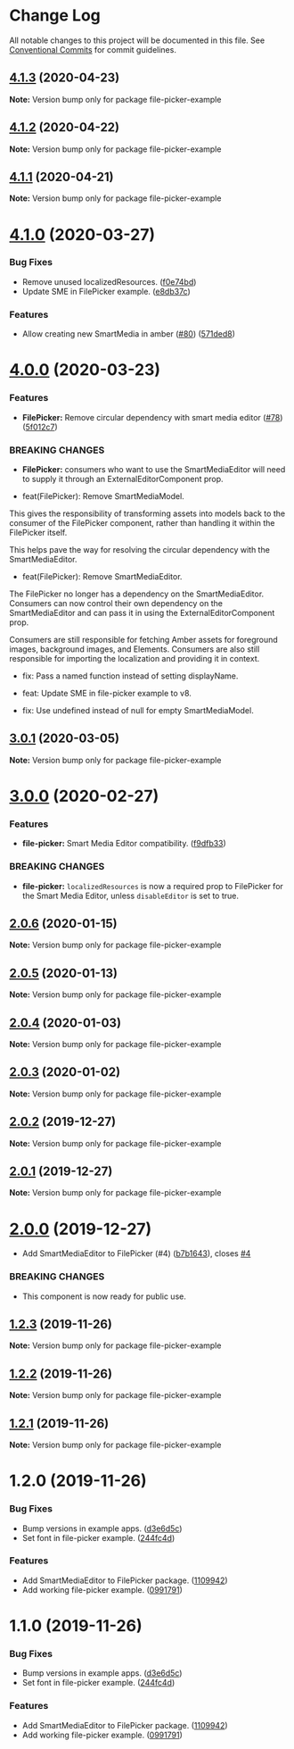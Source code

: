 # Change Log

All notable changes to this project will be documented in this file.
See [Conventional Commits](https://conventionalcommits.org) for commit guidelines.

## [4.1.3](https://git.faithlife.dev/Logos/FaithlifeEquipment/compare/file-picker-example@4.1.2...file-picker-example@4.1.3) (2020-04-23)

**Note:** Version bump only for package file-picker-example





## [4.1.2](https://git.faithlife.dev/Logos/FaithlifeEquipment/compare/file-picker-example@4.1.1...file-picker-example@4.1.2) (2020-04-22)

**Note:** Version bump only for package file-picker-example





## [4.1.1](https://git.faithlife.dev/Logos/FaithlifeEquipment/compare/file-picker-example@4.1.0...file-picker-example@4.1.1) (2020-04-21)

**Note:** Version bump only for package file-picker-example





# [4.1.0](https://git.faithlife.dev/Logos/FaithlifeEquipment/compare/file-picker-example@4.0.0...file-picker-example@4.1.0) (2020-03-27)


### Bug Fixes

* Remove unused localizedResources. ([f0e74bd](https://git.faithlife.dev/Logos/FaithlifeEquipment/commits/f0e74bde5ea9ecd7ae3ad3aa4613ab1be293c39a))
* Update SME in FilePicker example. ([e8db37c](https://git.faithlife.dev/Logos/FaithlifeEquipment/commits/e8db37c3acdd6594ab21b6e5690c7834ffe06df0))


### Features

* Allow creating new SmartMedia in amber ([#80](https://git.faithlife.dev/Logos/FaithlifeEquipment/issues/80)) ([571ded8](https://git.faithlife.dev/Logos/FaithlifeEquipment/commits/571ded8eb346a9126ef07251188cd4fa95c5bc28))





# [4.0.0](https://git.faithlife.dev/Logos/FaithlifeEquipment/compare/file-picker-example@3.0.1...file-picker-example@4.0.0) (2020-03-23)


### Features

* **FilePicker:** Remove circular dependency with smart media editor ([#78](https://git.faithlife.dev/Logos/FaithlifeEquipment/issues/78)) ([5f012c7](https://git.faithlife.dev/Logos/FaithlifeEquipment/commits/5f012c77fcbe576147379a7f87faa9f4b993f895))


### BREAKING CHANGES

* **FilePicker:** consumers who want to use the SmartMediaEditor will need to supply it through an ExternalEditorComponent prop.

* feat(FilePicker): Remove SmartMediaModel.

This gives the responsibility of transforming assets into models back to
the consumer of the FilePicker component, rather than handling it within
the FilePicker itself.

This helps pave the way for resolving the circular dependency with the
SmartMediaEditor.

* feat(FilePicker): Remove SmartMediaEditor.

The FilePicker no longer has a dependency on the SmartMediaEditor.
Consumers can now control their own dependency on the SmartMediaEditor
and can pass it in using the ExternalEditorComponent prop.

Consumers are still responsible for fetching Amber assets for foreground
images, background images, and Elements. Consumers are also still
responsible for importing the localization and providing it in context.

* fix: Pass a named function instead of setting displayName.

* feat: Update SME in file-picker example to v8.

* fix: Use undefined instead of null for empty SmartMediaModel.





## [3.0.1](https://git.faithlife.dev/Logos/FaithlifeEquipment/compare/file-picker-example@3.0.0...file-picker-example@3.0.1) (2020-03-05)

**Note:** Version bump only for package file-picker-example





# [3.0.0](https://git.faithlife.dev/Logos/FaithlifeEquipment/compare/file-picker-example@2.0.6...file-picker-example@3.0.0) (2020-02-27)


### Features

* **file-picker:** Smart Media Editor compatibility. ([f9dfb33](https://git.faithlife.dev/Logos/FaithlifeEquipment/commits/f9dfb332f43d407d12d99ae18024640dc6f4908f))


### BREAKING CHANGES

* **file-picker:** `localizedResources` is now a required prop to FilePicker
for the Smart Media Editor, unless `disableEditor` is set to true.





## [2.0.6](https://git.faithlife.dev/Logos/FaithlifeEquipment/compare/file-picker-example@2.0.5...file-picker-example@2.0.6) (2020-01-15)

**Note:** Version bump only for package file-picker-example





## [2.0.5](https://git.faithlife.dev/Logos/FaithlifeEquipment/compare/file-picker-example@2.0.4...file-picker-example@2.0.5) (2020-01-13)

**Note:** Version bump only for package file-picker-example





## [2.0.4](https://git.faithlife.dev/Logos/FaithlifeEquipment/compare/file-picker-example@2.0.3...file-picker-example@2.0.4) (2020-01-03)

**Note:** Version bump only for package file-picker-example





## [2.0.3](https://git.faithlife.dev/Logos/FaithlifeEquipment/compare/file-picker-example@2.0.2...file-picker-example@2.0.3) (2020-01-02)

**Note:** Version bump only for package file-picker-example





## [2.0.2](https://git.faithlife.dev/Logos/FaithlifeEquipment/compare/file-picker-example@2.0.1...file-picker-example@2.0.2) (2019-12-27)

**Note:** Version bump only for package file-picker-example





## [2.0.1](https://git.faithlife.dev/Logos/FaithlifeEquipment/compare/file-picker-example@2.0.0...file-picker-example@2.0.1) (2019-12-27)

**Note:** Version bump only for package file-picker-example





# [2.0.0](https://git.faithlife.dev/Logos/FaithlifeEquipment/compare/file-picker-example@1.2.3...file-picker-example@2.0.0) (2019-12-27)


* Add SmartMediaEditor to FilePicker (#4) ([b7b1643](https://git.faithlife.dev/Logos/FaithlifeEquipment/commits/b7b1643022f01f18c9a8a139ef3d413a0743ca24)), closes [#4](https://git.faithlife.dev/Logos/FaithlifeEquipment/issues/4)


### BREAKING CHANGES

* This component is now ready for public use.





## [1.2.3](https://git.faithlife.dev/Logos/FaithlifeEquipment/compare/file-picker-example@1.2.2...file-picker-example@1.2.3) (2019-11-26)

**Note:** Version bump only for package file-picker-example





## [1.2.2](https://git.faithlife.dev/Logos/FaithlifeEquipment/compare/file-picker-example@1.2.1...file-picker-example@1.2.2) (2019-11-26)

**Note:** Version bump only for package file-picker-example





## [1.2.1](https://git.faithlife.dev/Logos/FaithlifeEquipment/compare/file-picker-example@1.2.0...file-picker-example@1.2.1) (2019-11-26)

**Note:** Version bump only for package file-picker-example





# 1.2.0 (2019-11-26)


### Bug Fixes

* Bump versions in example apps. ([d3e6d5c](https://git.faithlife.dev/Logos/FaithlifeEquipment/commits/d3e6d5c22c02d9ee62db603a4fabeb1aa47ef132))
* Set font in file-picker example. ([244fc4d](https://git.faithlife.dev/Logos/FaithlifeEquipment/commits/244fc4d5a479364fcee6d2c2e0ae25b0e167fb39))


### Features

* Add SmartMediaEditor to FilePicker package. ([1109942](https://git.faithlife.dev/Logos/FaithlifeEquipment/commits/1109942c605b344d5b7eb6cdfc84425580c52eff))
* Add working file-picker example. ([0991791](https://git.faithlife.dev/Logos/FaithlifeEquipment/commits/09917910979c034ffee4b5f686dfb04216781f6d))





# 1.1.0 (2019-11-26)


### Bug Fixes

* Bump versions in example apps. ([d3e6d5c](https://git.faithlife.dev/Logos/FaithlifeEquipment/commits/d3e6d5c22c02d9ee62db603a4fabeb1aa47ef132))
* Set font in file-picker example. ([244fc4d](https://git.faithlife.dev/Logos/FaithlifeEquipment/commits/244fc4d5a479364fcee6d2c2e0ae25b0e167fb39))


### Features

* Add SmartMediaEditor to FilePicker package. ([1109942](https://git.faithlife.dev/Logos/FaithlifeEquipment/commits/1109942c605b344d5b7eb6cdfc84425580c52eff))
* Add working file-picker example. ([0991791](https://git.faithlife.dev/Logos/FaithlifeEquipment/commits/09917910979c034ffee4b5f686dfb04216781f6d))
